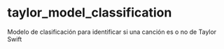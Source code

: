 # taylor_model_classification
Modelo de clasificación para identificar si una canción es o no de Taylor Swift
